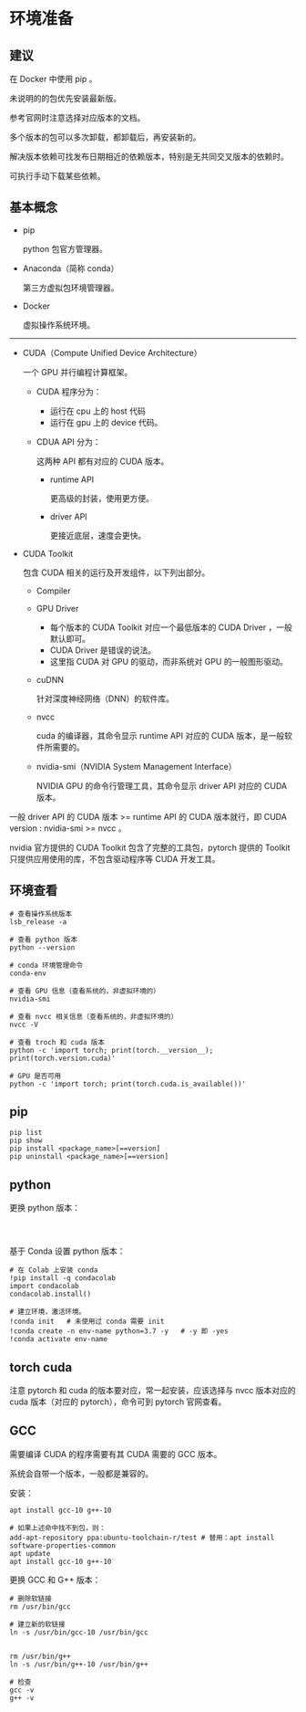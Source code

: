# 环境准备

## 建议

在 Docker 中使用 pip 。

未说明的的包优先安装最新版。

参考官网时注意选择对应版本的文档。

多个版本的包可以多次卸载，都卸载后，再安装新的。

解决版本依赖可找发布日期相近的依赖版本，特别是无共同交叉版本的依赖时。

可执行手动下载某些依赖。

## 基本概念

- pip

	python 包官方管理器。

- Anaconda（简称 conda）

	第三方虚拟包环境管理器。

- Docker

	虚拟操作系统环境。

---

- CUDA（Compute Unified Device Architecture）

	一个 GPU 并行编程计算框架。

	- CUDA 程序分为：

		- 运行在 cpu 上的 host 代码
		- 运行在 gpu 上的 device 代码。

	- CDUA API 分为：

		这两种 API 都有对应的 CUDA 版本。

		- runtime API

			更高级的封装，使用更方便。

		- driver API

			更接近底层，速度会更快。

- CUDA Toolkit

	包含 CUDA 相关的运行及开发组件，以下列出部分。

	- Compiler

	- GPU Driver

		- 每个版本的 CUDA Toolkit 对应一个最低版本的 CUDA Driver ，一般默认即可。
		- CUDA Driver 是错误的说法。
		- 这里指 CUDA 对 GPU 的驱动，而非系统对 GPU 的一般图形驱动。

	- cuDNN

		针对深度神经网络（DNN）的软件库。

	- nvcc

		cuda 的编译器，其命令显示 runtime API 对应的 CUDA 版本，是一般软件所需要的。

	- nvidia-smi（NVIDIA System Management Interface）

		NVIDIA GPU 的命令行管理工具，其命令显示 driver API 对应的 CUDA 版本。

一般 driver API 的 CUDA 版本 >= runtime API 的 CUDA 版本就行，即 CUDA version : nvidia-smi >= nvcc 。

nvidia 官方提供的 CUDA Toolkit 包含了完整的工具包，pytorch 提供的 Toolkit 只提供应用使用的库，不包含驱动程序等 CUDA 开发工具。

## 环境查看

```shell
# 查看操作系统版本
lsb_release -a

# 查看 python 版本
python --version

# conda 环境管理命令
conda-env

# 查看 GPU 信息（查看系统的，非虚拟环境的）
nvidia-smi

# 查看 nvcc 相关信息（查看系统的，非虚拟环境的）
nvcc -V

# 查看 troch 和 cuda 版本
python -c 'import torch; print(torch.__version__); print(torch.version.cuda)'

# GPU 是否可用
python -c 'import torch; print(torch.cuda.is_available())'
```

## pip

```shell
pip list
pip show
pip install <package_name>[==version]
pip uninstall <package_name>[==version]
```

## python

更换 python 版本：

```shell



```

基于 Conda 设置 python 版本：

```shell
# 在 Colab 上安装 conda
!pip install -q condacolab
import condacolab
condacolab.install()

# 建立环境，激活环境。
!conda init   # 未使用过 conda 需要 init
!conda create -n env-name python=3.7 -y   # -y 即 -yes
!conda activate env-name
```

## torch cuda

注意 pytorch 和 cuda 的版本要对应，常一起安装，应该选择与 nvcc 版本对应的 cuda 版本（对应的 pytorch），命令可到 pytorch 官网查看。

## GCC

需要编译 CUDA 的程序需要有其 CUDA 需要的 GCC 版本。

系统会自带一个版本，一般都是兼容的。

安装：

```shell
apt install gcc-10 g++-10

# 如果上述命中找不到包，则：
add-apt-repository ppa:ubuntu-toolchain-r/test # 替用：apt install software-properties-common
apt update
apt install gcc-10 g++-10
```

更换 GCC 和 G++ 版本：

```shell
# 删除软链接
rm /usr/bin/gcc

# 建立新的软链接
ln -s /usr/bin/gcc-10 /usr/bin/gcc


rm /usr/bin/g++
ln -s /usr/bin/g++-10 /usr/bin/g++

# 检查
gcc -v
g++ -v
```

